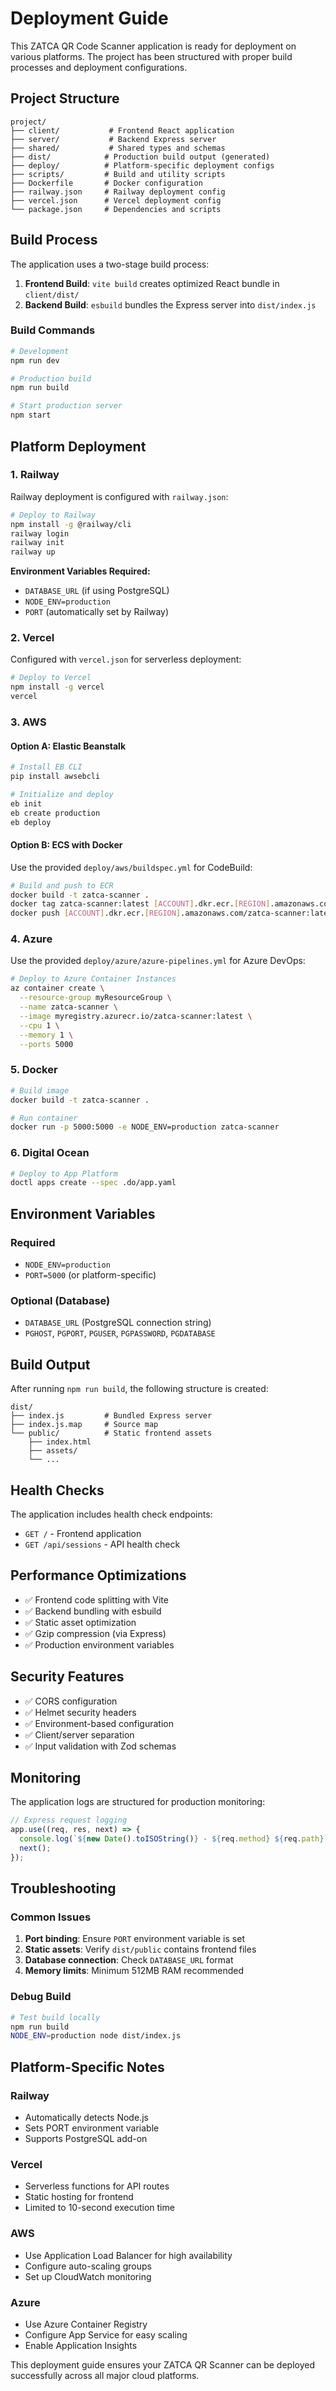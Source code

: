 # Deployment Guide

This ZATCA QR Code Scanner application is ready for deployment on various platforms. The project has been structured with proper build processes and deployment configurations.

## Project Structure

```
project/
├── client/           # Frontend React application
├── server/           # Backend Express server
├── shared/           # Shared types and schemas
├── dist/            # Production build output (generated)
├── deploy/          # Platform-specific deployment configs
├── scripts/         # Build and utility scripts
├── Dockerfile       # Docker configuration
├── railway.json     # Railway deployment config
├── vercel.json      # Vercel deployment config
└── package.json     # Dependencies and scripts
```

## Build Process

The application uses a two-stage build process:

1. **Frontend Build**: `vite build` creates optimized React bundle in `client/dist/`
2. **Backend Build**: `esbuild` bundles the Express server into `dist/index.js`

### Build Commands

```bash
# Development
npm run dev

# Production build
npm run build

# Start production server
npm start
```

## Platform Deployment

### 1. Railway

Railway deployment is configured with `railway.json`:

```bash
# Deploy to Railway
npm install -g @railway/cli
railway login
railway init
railway up
```

**Environment Variables Required:**
- `DATABASE_URL` (if using PostgreSQL)
- `NODE_ENV=production`
- `PORT` (automatically set by Railway)

### 2. Vercel

Configured with `vercel.json` for serverless deployment:

```bash
# Deploy to Vercel
npm install -g vercel
vercel
```

### 3. AWS

#### Option A: Elastic Beanstalk
```bash
# Install EB CLI
pip install awsebcli

# Initialize and deploy
eb init
eb create production
eb deploy
```

#### Option B: ECS with Docker
Use the provided `deploy/aws/buildspec.yml` for CodeBuild:

```bash
# Build and push to ECR
docker build -t zatca-scanner .
docker tag zatca-scanner:latest [ACCOUNT].dkr.ecr.[REGION].amazonaws.com/zatca-scanner:latest
docker push [ACCOUNT].dkr.ecr.[REGION].amazonaws.com/zatca-scanner:latest
```

### 4. Azure

Use the provided `deploy/azure/azure-pipelines.yml` for Azure DevOps:

```bash
# Deploy to Azure Container Instances
az container create \
  --resource-group myResourceGroup \
  --name zatca-scanner \
  --image myregistry.azurecr.io/zatca-scanner:latest \
  --cpu 1 \
  --memory 1 \
  --ports 5000
```

### 5. Docker

```bash
# Build image
docker build -t zatca-scanner .

# Run container
docker run -p 5000:5000 -e NODE_ENV=production zatca-scanner
```

### 6. Digital Ocean

```bash
# Deploy to App Platform
doctl apps create --spec .do/app.yaml
```

## Environment Variables

### Required
- `NODE_ENV=production`
- `PORT=5000` (or platform-specific)

### Optional (Database)
- `DATABASE_URL` (PostgreSQL connection string)
- `PGHOST`, `PGPORT`, `PGUSER`, `PGPASSWORD`, `PGDATABASE`

## Build Output

After running `npm run build`, the following structure is created:

```
dist/
├── index.js         # Bundled Express server
├── index.js.map     # Source map
└── public/          # Static frontend assets
    ├── index.html
    ├── assets/
    └── ...
```

## Health Checks

The application includes health check endpoints:

- `GET /` - Frontend application
- `GET /api/sessions` - API health check

## Performance Optimizations

- ✅ Frontend code splitting with Vite
- ✅ Backend bundling with esbuild
- ✅ Static asset optimization
- ✅ Gzip compression (via Express)
- ✅ Production environment variables

## Security Features

- ✅ CORS configuration
- ✅ Helmet security headers
- ✅ Environment-based configuration
- ✅ Client/server separation
- ✅ Input validation with Zod schemas

## Monitoring

The application logs are structured for production monitoring:

```javascript
// Express request logging
app.use((req, res, next) => {
  console.log(`${new Date().toISOString()} - ${req.method} ${req.path}`);
  next();
});
```

## Troubleshooting

### Common Issues

1. **Port binding**: Ensure `PORT` environment variable is set
2. **Static assets**: Verify `dist/public` contains frontend files
3. **Database connection**: Check `DATABASE_URL` format
4. **Memory limits**: Minimum 512MB RAM recommended

### Debug Build

```bash
# Test build locally
npm run build
NODE_ENV=production node dist/index.js
```

## Platform-Specific Notes

### Railway
- Automatically detects Node.js
- Sets PORT environment variable
- Supports PostgreSQL add-on

### Vercel
- Serverless functions for API routes
- Static hosting for frontend
- Limited to 10-second execution time

### AWS
- Use Application Load Balancer for high availability
- Configure auto-scaling groups
- Set up CloudWatch monitoring

### Azure
- Use Azure Container Registry
- Configure App Service for easy scaling
- Enable Application Insights

This deployment guide ensures your ZATCA QR Scanner can be deployed successfully across all major cloud platforms.